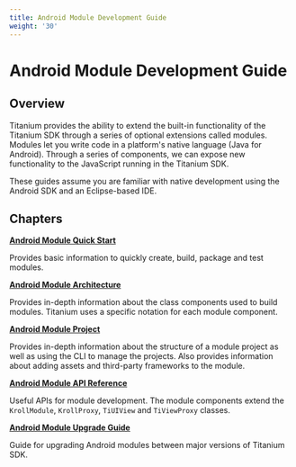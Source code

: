 ```yaml
---
title: Android Module Development Guide
weight: '30'
---
```


# Android Module Development Guide

## Overview

Titanium provides the ability to extend the built-in functionality of the Titanium SDK through a series of optional extensions called modules. Modules let you write code in a platform's native language (Java for Android). Through a series of components, we can expose new functionality to the JavaScript running in the Titanium SDK.

These guides assume you are familiar with native development using the Android SDK and an Eclipse-based IDE.

## Chapters

**[Android Module Quick Start](/guide/Titanium_SDK/Titanium_SDK_How-tos/Extending_Titanium_Mobile/Android_Module_Development_Guide/Android_Module_Quick_Start/)**

Provides basic information to quickly create, build, package and test modules.

**[Android Module Architecture](/guide/Titanium_SDK/Titanium_SDK_How-tos/Extending_Titanium_Mobile/Android_Module_Development_Guide/Android_Module_Architecture/)**

Provides in-depth information about the class components used to build modules. Titanium uses a specific notation for each module component.

**[Android Module Project](/guide/Titanium_SDK/Titanium_SDK_How-tos/Extending_Titanium_Mobile/Android_Module_Development_Guide/Android_Module_Project/)**

Provides in-depth information about the structure of a module project as well as using the CLI to manage the projects. Also provides information about adding assets and third-party frameworks to the module.

**[Android Module API Reference](http://docs.appcelerator.com/module-apidoc/latest/android/index.html)**

Useful APIs for module development. The module components extend the `KrollModule`, `KrollProxy`, `TiUIView` and `TiViewProxy` classes.

**[Android Module Upgrade Guide](/guide/Titanium_SDK/Titanium_SDK_How-tos/Extending_Titanium_Mobile/Android_Module_Development_Guide/Android_Module_Upgrade_Guide/)**

Guide for upgrading Android modules between major versions of Titanium SDK.
